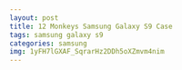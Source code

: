 ```yaml
---
layout: post
title: 12 Monkeys Samsung Galaxy S9 Case
tags: samsung galaxy s9
categories: samsung
img: 1yFH7lGXAF_SqrarHz2DDh5oXZmvm4nim
---
```

